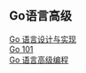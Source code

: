 ## Go语言高级
[Go 语言设计与实现](https://draveness.me/golang/)   
[Go 101](https://go101.org/article/101.html)  
[Go 语言高级编程](https://chai2010.cn/advanced-go-programming-book/)
